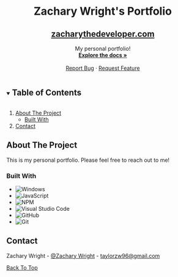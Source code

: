 <p id="top" align="center">
  <a href="https://github.com/wrightzachary/My-Portfolio-Site">
  </a>

  <h1 align="center">Zachary Wright's Portfolio</h1>
  <h2 align="center"><a href>zacharythedeveloper.com</a></h2>

  <p align="center">
    My personal portfolio!
    <br />
    <a href="#about-the-project"><strong>Explore the docs »</strong></a>
    <br />
    <br />
    <a href="https://github.com/wrightzachary/My-Portfolio-Site/issues">Report Bug</a>
    ·
    <a href="https://github.com/wrightzachary/My-Portfolio-Site/issues">Request Feature</a>
  </p>
</p>



<!-- TABLE OF CONTENTS -->
<details open="open">
  <summary><h2 style="display: inline-block">Table of Contents</h2></summary>
  <ol>
    <li>
      <a href="#about-the-project">About The Project</a>
      <ul>
        <li><a href="#built-with">Built With</a></li>
      </ul>
    </li>
    <li><a href="#contact">Contact</a></li>
  </ol>
</details>



<!-- ABOUT THE PROJECT -->
## About The Project

<p>
 This is my personal portfolio. Please feel free to reach out to me!
</p>




### Built With
<div id="built-with"></div>

* ![Windows](https://img.shields.io/badge/Windows-0078D6?style=for-the-badge&logo=windows&logoColor=white)
* ![JavaScript](https://img.shields.io/badge/javascript-%23323330.svg?style=for-the-badge&logo=javascript&logoColor=%23F7DF1E)
* ![NPM](https://img.shields.io/badge/NPM-%23000000.svg?style=for-the-badge&logo=npm&logoColor=white)
* ![Visual Studio Code](https://img.shields.io/badge/Visual%20Studio%20Code-0078d7.svg?style=for-the-badge&logo=visual-studio-code&logoColor=white)
* ![GitHub](https://img.shields.io/badge/github-%23121011.svg?style=for-the-badge&logo=github&logoColor=white)
* ![Git](https://img.shields.io/badge/git-%23F05033.svg?style=for-the-badge&logo=git&logoColor=white)


<!-- CONTACT -->
## Contact

Zachary Wright - [@Zachary Wright](https://www.linkedin.com/in/wrightzacharydev/) - taylorzw96@gmail.com


<a href="#top">Back To Top</a>
